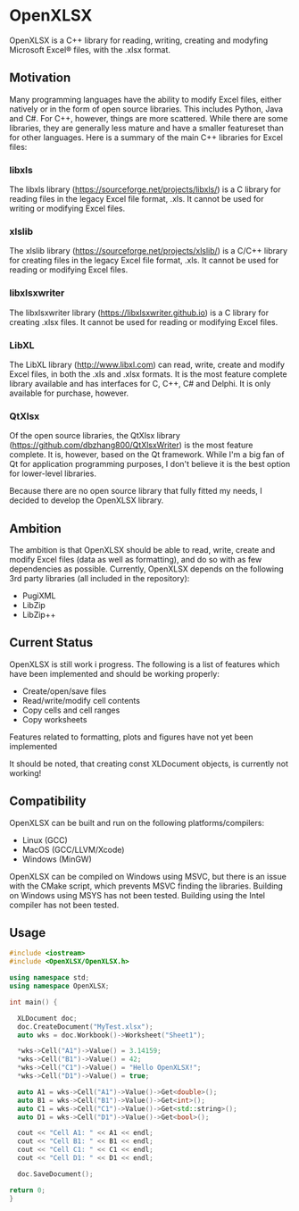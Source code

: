 # OpenXLSX
OpenXLSX is a C++ library for reading, writing, creating and modyfing Microsoft Excel® files, with the .xlsx format.

## Motivation
Many programming languages have the ability to modify Excel files, either natively or in the form of open source libraries. This includes Python, Java and C#. For C++, however, things are more scattered. While there are some libraries, they are generally less mature and have a smaller featureset than for other languages. Here is a summary of the main C++ libraries for Excel files:

### libxls
The libxls library (https://sourceforge.net/projects/libxls/) is a C library for reading files in the legacy Excel file format, .xls. It cannot be used for writing or modifying Excel files.

### xlslib
The xlslib library (https://sourceforge.net/projects/xlslib/) is a C/C++ library for creating files in the legacy Excel file format, .xls. It cannot be used for reading or modifying Excel files.

### libxlsxwriter
The libxlsxwriter library (https://libxlsxwriter.github.io) is a C library for creating .xlsx files. It cannot be used for reading or modifying Excel files.

### LibXL
The LibXL library (http://www.libxl.com) can read, write, create and modify Excel files, in both the .xls and .xlsx formats. It is the most feature complete library available and has interfaces for C, C++, C# and Delphi. It is only available for purchase, however.

### QtXlsx
Of the open source libraries, the QtXlsx library (https://github.com/dbzhang800/QtXlsxWriter) is the most feature complete. It is, however, based on the Qt framework. While I'm a big fan of Qt for application programming purposes, I don't believe it is the best option for lower-level libraries.

Because there are no open source library that fully fitted my needs, I decided to develop the OpenXLSX library.

## Ambition
The ambition is that OpenXLSX should be able to read, write, create and modify Excel files (data as well as formatting), and do so with as few dependencies as possible. Currently, OpenXLSX depends on the following 3rd party libraries (all included in the repository):

 - PugiXML
 - LibZip
 - LibZip++
 
 ## Current Status
 OpenXLSX is still work i progress. The following is a list of features which have been implemented and should be working properly:
 
  - Create/open/save files
  - Read/write/modify cell contents
  - Copy cells and cell ranges
  - Copy worksheets
  
  Features related to formatting, plots and figures have not yet been implemented
  
  It should be noted, that creating const XLDocument objects, is currently not working!
  
  ## Compatibility
  OpenXLSX can be built and run on the following platforms/compilers:
  
  - Linux (GCC)
  - MacOS (GCC/LLVM/Xcode)
  - Windows (MinGW)
  
  OpenXLSX can be compiled on Windows using MSVC, but there is an issue with the CMake script, which prevents MSVC finding the libraries.
  Building on Windows using MSYS has not been tested.
  Building using the Intel compiler has not been tested.
  
  ## Usage
  
  ```cpp
  #include <iostream>
  #include <OpenXLSX/OpenXLSX.h>
  
  using namespace std;
  using namespace OpenXLSX;
  
  int main() {
  
    XLDocument doc;
    doc.CreateDocument("MyTest.xlsx");
    auto wks = doc.Workbook()->Worksheet("Sheet1");

    *wks->Cell("A1")->Value() = 3.14159;
    *wks->Cell("B1")->Value() = 42;
    *wks->Cell("C1")->Value() = "Hello OpenXLSX!";
    *wks->Cell("D1")->Value() = true;

    auto A1 = wks->Cell("A1")->Value()->Get<double>();
    auto B1 = wks->Cell("B1")->Value()->Get<int>();
    auto C1 = wks->Cell("C1")->Value()->Get<std::string>();
    auto D1 = wks->Cell("D1")->Value()->Get<bool>();

    cout << "Cell A1: " << A1 << endl;
    cout << "Cell B1: " << B1 << endl;
    cout << "Cell C1: " << C1 << endl;
    cout << "Cell D1: " << D1 << endl;

    doc.SaveDocument();
  
  return 0;
  }
  ```  
